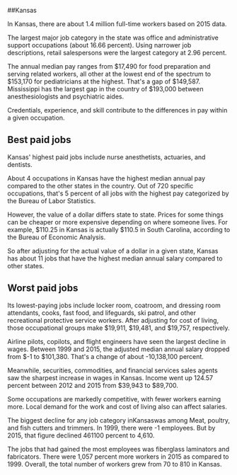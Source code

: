 

##Kansas

In Kansas, there are about 1.4 million full-time workers based on 2015 data.

The largest major job category in the state was office and administrative support occupations (about 16.66 percent). Using narrower job descriptions, retail salespersons were the largest category at 2.96 percent.
               
The annual median pay ranges from $17,490 for food preparation and serving related workers, all other at the lowest end of the spectrum to  $153,170 for pediatricians at the highest. That's a gap of $149,587. Mississippi has the largest gap in the country of $193,000 between anesthesiologists and psychiatric aides.
          
Credentials, experience, and skill contribute to the differences in pay within a given occupation.

## Best paid jobs
Kansas' highest paid jobs include <span class='occ_title_em'>nurse anesthetists, actuaries</span>, and <span class='occ_title_em'>dentists</span>.
               
About 4 occupations in Kansas have the highest median annual pay compared to the other states in the country. Out of 720 specific occupations, that's 5 percent of all jobs with the highest pay categorized by the Bureau of Labor Statistics.
               
However, the value of a dollar differs state to state. Prices for some things can be cheaper or more expensive depending on where someone lives. For example, $110.25 in Kansas is actually $110.5 in South Carolina, according to the Bureau of Economic Analysis.
               
So after adjusting for the actual value of a dollar in a given state, Kansas has about 11 jobs that have the highest median annual salary compared to other states.
               
## Worst paid jobs

Its lowest-paying jobs include <span class='occ_title_em'>locker room, coatroom, and dressing room attendants</span>, <span class='occ_title_em'>cooks, fast food</span>, and <span class='occ_title_em'>lifeguards, ski patrol, and other recreational protective service workers</span>. After adjusting for cost of living, those occupational groups make $19,911,  $19,481, and  $19,757, respectively.
               
<span class='occ_title_em'>Airline pilots, copilots, and flight engineers</span> have seen the largest decline in wages. Between 1999 and 2015, the adjusted median annual salary dropped from $-1 to $101,380. That's a change of about -10,138,100 percent.
               
Meanwhile, <span class='occ_title_em'>securities, commodities, and financial services sales agents</span> saw the sharpest increase in wages in Kansas. Income went up 124.57 percent between 2012 and 2015 from $39,943 to $89,700.

Some occupations are markedly competitive, with fewer workers earning more. Local demand for the work and cost of living also can affect salaries.

            
The biggest decline for any job category inKansaswas among <span class='occ_title_em'>Meat, poultry, and fish cutters and trimmers</span>. In 1999, there were -1 employees. But by 2015, that figure declined 461100 percent to 4,610. 
               
The jobs that had gained the most employees was fiberglass laminators and fabricators. There were 1,057 percent more workers in 2015 as compared to 1999. Overall, the total number of workers grew from 70 to 810 in Kansas.
